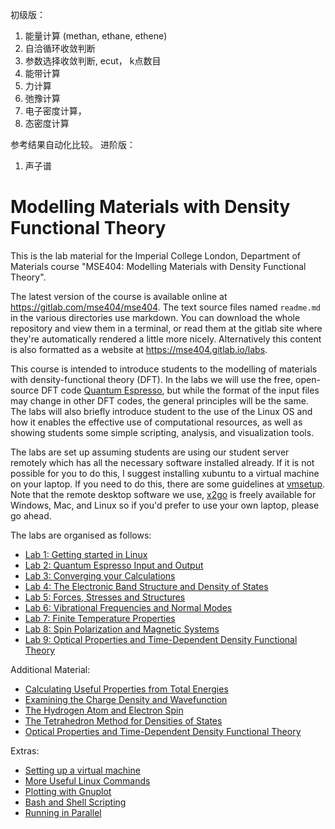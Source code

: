 初级版：
1. 能量计算  (methan, ethane, ethene)
2. 自洽循环收敛判断
3. 参数选择收敛判断, ecut， k点数目
3. 能带计算
4. 力计算
5. 弛豫计算
6. 电子密度计算，
7. 态密度计算

参考结果自动化比较。
进阶版：
1. 声子谱



Modelling Materials with Density Functional Theory
==================================================

This is the lab material for the Imperial College London, Department of
Materials course "MSE404: Modelling Materials with Density Functional
Theory".

The latest version of the course is available online at
<https://gitlab.com/mse404/mse404>. The text source files named ``readme.md``
in the various directories use markdown. You can download the whole repository
and view them in a terminal, or read them at the gitlab site where they're
automatically rendered a little more nicely. Alternatively this content is
also formatted as a website at <https://mse404.gitlab.io/labs>.

This course is intended to introduce students to the modelling of materials
with density-functional theory (DFT). In the labs we will use the free,
open-source DFT code [Quantum Espresso](http://www.quantum-espresso.org/), but
while the format of the input files may change in other DFT codes, the general
principles will be the same. The labs will also briefly introduce student to
the use of the Linux OS and how it enables the effective use of computational
resources, as well as showing students some simple scripting, analysis, and
visualization tools.

The labs are set up assuming students are using our student server remotely
which has all the necessary software installed already. If it is not possible
for you to do this, I suggest installing xubuntu to a virtual machine on your
laptop. If you need to do this, there are some guidelines at
[vmsetup](vmsetup). Note that the remote desktop software we use,
[x2go](https://wiki.x2go.org) is freely available for Windows, Mac, and Linux
so if you'd prefer to use your own laptop, please go ahead.

The labs are organised as follows:

- [Lab 1: Getting started in Linux](lab01)
- [Lab 2: Quantum Espresso Input and Output](lab02)
- [Lab 3: Converging your Calculations](lab03)
- [Lab 4: The Electronic Band Structure and Density of States](lab04)
- [Lab 5: Forces, Stresses and Structures](lab05)
- [Lab 6: Vibrational Frequencies and Normal Modes](lab06)
- [Lab 7: Finite Temperature Properties](lab07)
- [Lab 8: Spin Polarization and Magnetic Systems](lab08)
- [Lab 9: Optical Properties and Time-Dependent Density Functional Theory](lab09)

Additional Material:

- [Calculating Useful Properties from Total Energies](using_total_energies)
- [Examining the Charge Density and Wavefunction](visualising_output)
- [The Hydrogen Atom and Electron Spin](hydrogen_atom)
- [The Tetrahedron Method for Densities of States](tetrahedron_method)
- [Optical Properties and Time-Dependent Density Functional Theory](tddft)

Extras:

- [Setting up a virtual machine](vmsetup)
- [More Useful Linux Commands](linuxcommands)
- [Plotting with Gnuplot](gnuplot)
- [Bash and Shell Scripting](shellscripting)
- [Running in Parallel](running_in_parallel)
